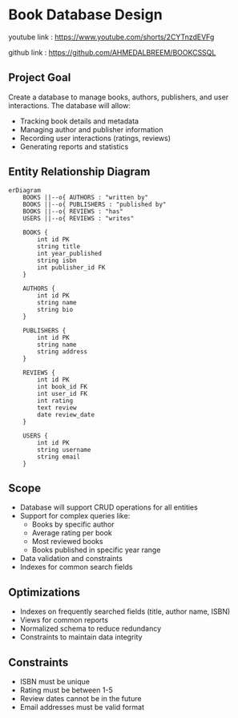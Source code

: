 # Book Database Design

youtube link : https://www.youtube.com/shorts/2CYTnzdEVFg

github link : https://github.com/AHMEDALBREEM/BOOKCSSQL

## Project Goal
Create a database to manage books, authors, publishers, and user interactions. The database will allow:
- Tracking book details and metadata
- Managing author and publisher information
- Recording user interactions (ratings, reviews)
- Generating reports and statistics

## Entity Relationship Diagram
```mermaid
erDiagram
    BOOKS ||--o{ AUTHORS : "written by"
    BOOKS ||--o{ PUBLISHERS : "published by"
    BOOKS ||--o{ REVIEWS : "has"
    USERS ||--o{ REVIEWS : "writes"

    BOOKS {
        int id PK
        string title
        int year_published
        string isbn
        int publisher_id FK
    }

    AUTHORS {
        int id PK
        string name
        string bio
    }

    PUBLISHERS {
        int id PK
        string name
        string address
    }

    REVIEWS {
        int id PK
        int book_id FK
        int user_id FK
        int rating
        text review
        date review_date
    }

    USERS {
        int id PK
        string username
        string email
    }
```

## Scope
- Database will support CRUD operations for all entities
- Support for complex queries like:
  - Books by specific author
  - Average rating per book
  - Most reviewed books
  - Books published in specific year range
- Data validation and constraints
- Indexes for common search fields

## Optimizations
- Indexes on frequently searched fields (title, author name, ISBN)
- Views for common reports
- Normalized schema to reduce redundancy
- Constraints to maintain data integrity

## Constraints
- ISBN must be unique
- Rating must be between 1-5
- Review dates cannot be in the future
- Email addresses must be valid format
